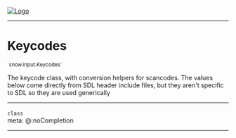 
[![Logo](../../../images/logo.png)](../../../api/index.html)

---



<h1>Keycodes</h1>
<small>`snow.input.Keycodes`</small>

The keycode class, with conversion helpers for scancodes. The values below come directly from SDL header include files,
but they aren't specific to SDL so they are used generically

---

`class`
<span class="meta">
<br/>meta: @:noCompletion
</span>


---

&nbsp;
&nbsp;

